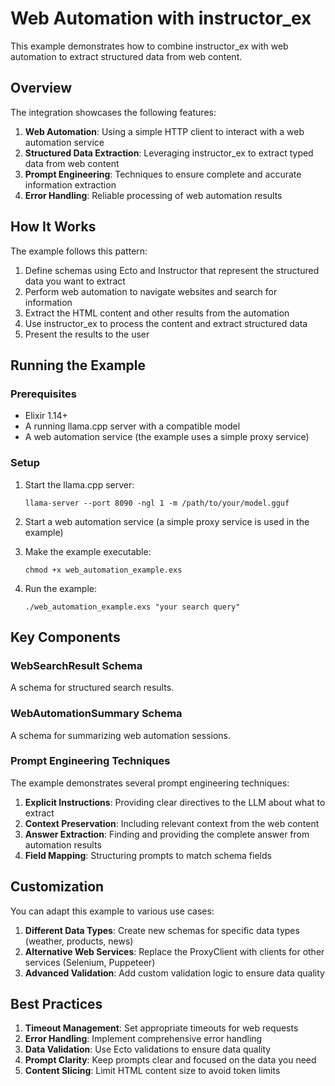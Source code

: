 # Web Automation with instructor_ex

This example demonstrates how to combine instructor_ex with web automation to extract structured data from web content.

## Overview

The integration showcases the following features:

1. **Web Automation**: Using a simple HTTP client to interact with a web automation service
2. **Structured Data Extraction**: Leveraging instructor_ex to extract typed data from web content
3. **Prompt Engineering**: Techniques to ensure complete and accurate information extraction
4. **Error Handling**: Reliable processing of web automation results

## How It Works

The example follows this pattern:

1. Define schemas using Ecto and Instructor that represent the structured data you want to extract
2. Perform web automation to navigate websites and search for information
3. Extract the HTML content and other results from the automation
4. Use instructor_ex to process the content and extract structured data
5. Present the results to the user

## Running the Example

### Prerequisites

- Elixir 1.14+
- A running llama.cpp server with a compatible model
- A web automation service (the example uses a simple proxy service)

### Setup

1. Start the llama.cpp server:
   ```
   llama-server --port 8090 -ngl 1 -m /path/to/your/model.gguf
   ```

2. Start a web automation service (a simple proxy service is used in the example)

3. Make the example executable:
   ```
   chmod +x web_automation_example.exs
   ```

4. Run the example:
   ```
   ./web_automation_example.exs "your search query"
   ```

## Key Components

### WebSearchResult Schema

A schema for structured search results.

### WebAutomationSummary Schema

A schema for summarizing web automation sessions.

### Prompt Engineering Techniques

The example demonstrates several prompt engineering techniques:

1. **Explicit Instructions**: Providing clear directives to the LLM about what to extract
2. **Context Preservation**: Including relevant context from the web content
3. **Answer Extraction**: Finding and providing the complete answer from automation results
4. **Field Mapping**: Structuring prompts to match schema fields

## Customization

You can adapt this example to various use cases:

1. **Different Data Types**: Create new schemas for specific data types (weather, products, news)
2. **Alternative Web Services**: Replace the ProxyClient with clients for other services (Selenium, Puppeteer)
3. **Advanced Validation**: Add custom validation logic to ensure data quality

## Best Practices

1. **Timeout Management**: Set appropriate timeouts for web requests
2. **Error Handling**: Implement comprehensive error handling
3. **Data Validation**: Use Ecto validations to ensure data quality
4. **Prompt Clarity**: Keep prompts clear and focused on the data you need
5. **Content Slicing**: Limit HTML content size to avoid token limits 